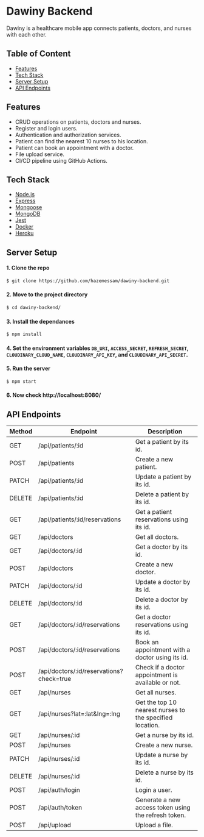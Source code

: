 # Dawiny Backend
Dawiny is a healthcare mobile app connects patients, doctors, and nurses with each other.

## Table of Content
- [Features](#features)
- [Tech Stack](#tech-stack)
- [Server Setup](#server-setup)
- [API Endpoints](#api-endpoints)

## Features
- CRUD operations on patients, doctors and nurses.
- Register and login users.
- Authentication and authorization services.
- Patient can find the nearest 10 nurses to his location.
- Patient can book an appointment with a doctor.
- File upload service.
- CI/CD pipeline using GitHub Actions.

## Tech Stack
- [Node.js](https://nodejs.org/en/)
- [Express](https://expressjs.com/)
- [Mongoose](https://mongoosejs.com/)
- [MongoDB](https://www.mongodb.com/)
- [Jest](https://jestjs.io/)
- [Docker](https://www.docker.com/)
- [Heroku](https://www.heroku.com/)

## Server Setup
#### 1. Clone the repo
```bash
$ git clone https://github.com/hazemessam/dawiny-backend.git
```

#### 2. Move to the project directory
```bash
$ cd dawiny-backend/
```

#### 3. Install the dependances
```bash
$ npm install
```

#### 4. Set the environment variables `DB_URI`, `ACCESS_SECRET`, `REFRESH_SECRET`, `CLOUDINARY_CLOUD_NAME`, `CLOUDINARY_API_KEY`, and `CLOUDINARY_API_SECRET`.

#### 5. Run the server
```bash
$ npm start
```

#### 6. Now check http://localhost:8080/

## API Endpoints
| Method | Endpoint | Description |
| - | - | - |
| GET | /api/patients/:id | Get a patient by its id. |
| POST | /api/patients | Create a new patient. |
| PATCH | /api/patients/:id | Update a patient by its id. |
| DELETE | /api/patients/:id | Delete a patient by its id. |
| GET | /api/patients/:id/reservations | Get a patient reservations using its id. |
| GET | /api/doctors | Get all doctors. |
| GET | /api/doctors/:id | Get a doctor by its id. |
| POST | /api/doctors | Create a new doctor. |
| PATCH | /api/doctors/:id | Update a doctor by its id. |
| DELETE | /api/doctors/:id | Delete a doctor by its id. |
| GET | /api/doctors/:id/reservations | Get a doctor reservations using its id. |
| POST | /api/doctors/:id/reservations | Book an appointment with a doctor using its id. |
| POST | /api/doctors/:id/reservations?check=true | Check if a doctor appointment is available or not. |
| GET | /api/nurses | Get all nurses. |
| GET | /api/nurses?lat=:lat&lng=:lng | Get the top 10 nearest nurses to the specified location. |
| GET | /api/nurses/:id | Get a nurse by its id. |
| POST | /api/nurses | Create a new nurse. |
| PATCH | /api/nurses/:id | Update a nurse by its id. |
| DELETE | /api/nurses/:id | Delete a nurse by its id. |
| POST | /api/auth/login | Login a user. |
| POST | /api/auth/token | Generate a new access token using the refresh token. |
| POST | /api/upload | Upload a file. |
